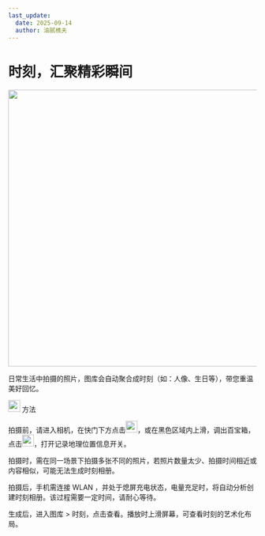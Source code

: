 ```yaml
---
last_update:
  date: 2025-09-14
  author: 油腻樵夫
---
```


# 时刻，汇聚精彩瞬间

<img src="https://tips-p01-drcn.dbankcdn.cn/MODEL/DOC/C00B031/resource/card/202508111clkwd/zh-cn/image/figure/10044580_f001_Highlights.png" width="560" height=""/>


日常生活中拍摄的照片，图库会自动聚合成时刻（如：人像、生日等），带您重温美好回忆。

<img src="https://tips-p01-drcn.dbankcdn.cn/MODEL/EMUI/C00B030/resource/card/202503041becsx/zh-cn/image/common/buttons/fig_method.png" width="24" height="24"/> 方法

拍摄前，请进入相机，在快门下方点击<img src="https://tips-p01-drcn.dbankcdn.cn/MODEL/EMUI/C00B030/resource/card/202409110ktSpl/zh-cn/image/common/buttons/ic_camera_up.png" width="24" height="24"/>，或在黑色区域内上滑，调出百宝箱，点击<img src="https://tips-p01-drcn.dbankcdn.cn/MODEL/EMUI/C00B030/resource/card/202409110ktSpl/zh-cn/image/common/buttons/ic_camera_setting_normal.png" width="24" height="24"/>，打开记录地理位置信息开关。

拍摄时，需在同一场景下拍摄多张不同的照片，若照片数量太少、拍摄时间相近或内容相似，可能无法生成时刻相册。

拍摄后，手机需连接 WLAN ，并处于熄屏充电状态，电量充足时，将自动分析创建时刻相册。该过程需要一定时间，请耐心等待。

生成后，进入图库 > 时刻，点击查看。播放时上滑屏幕，可查看时刻的艺术化布局。



